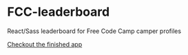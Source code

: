 # FCC-leaderboard
React/Sass leaderboard for Free Code Camp camper profiles

[Checkout the finished app](https://fcc-leaderboard.firebaseapp.com)
